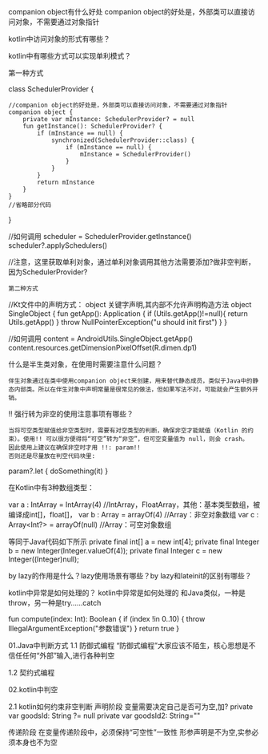 

companion object有什么好处
companion object的好处是，外部类可以直接访问对象，不需要通过对象指针





kotlin中访问对象的形式有哪些？


kotlin中有哪些方式可以实现单利模式？

第一种方式

class SchedulerProvider {

    //companion object的好处是，外部类可以直接访问对象，不需要通过对象指针
    companion object {
        private var mInstance: SchedulerProvider? = null
        fun getInstance(): SchedulerProvider? {
            if (mInstance == null) {
                synchronized(SchedulerProvider::class) {
                    if (mInstance == null) {
                        mInstance = SchedulerProvider()
                    }
                }
            }
            return mInstance
        }
    }
    //省略部分代码
}

//如何调用
scheduler = SchedulerProvider.getInstance()
scheduler?.applySchedulers()

//注意，这里获取单利对象，通过单利对象调用其他方法需要添加?做非空判断，因为SchedulerProvider?







    第二种方式

//Kt文件中的声明方式： object 关键字声明,其内部不允许声明构造方法
object SingleObject {
    fun getApp(): Application {
        if (Utils.getApp()!=null){
            return Utils.getApp()
        }
        throw NullPointerException("u should init first")
    }
}

//如何调用
content = AndroidUtils.SingleObject.getApp()
content.resources.getDimensionPixelOffset(R.dimen.dp1)






什么是半生类对象，在使用时需要注意什么问题？

    伴生对象通过在类中使用companion object来创建，用来替代静态成员，类似于Java中的静态内部类。所以在伴生对象中声明常量是很常见的做法，但如果写法不对，可能就会产生额外开销。






!! 强行转为非空的使用注意事项有哪些？

    当将可空类型赋值给非空类型时，需要有对空类型的判断，确保非空才能赋值（Kotlin 的约束）。使用!! 可以很方便得将“可空”转为“非空”，但可空变量值为 null，则会 crash。
    因此使用上建议在确保非空时才用 !!: param!!
    否则还是尽量放在判空代码块里:

param?.let {
   doSomething(it)
}





在Kotlin中有3种数组类型：

var a : IntArray = IntArray(4)  //IntArray，FloatArray，其他：基本类型数组，被编译成int[]，float[]，
var b : Array<Int> = arrayOf(4)   //Array：非空对象数组
var c : Array<Int?> = arrayOf(null)  //Array：可空对象数组

等同于Java代码如下所示
private final int[] a = new int[4];
private final Integer b = new Integer(Integer.valueOf(4));
private final Integer c = new Integer((Integer)null);




by lazy的作用是什么？lazy使用场景有哪些？by lazy和lateinit的区别有哪些？




kotlin中异常是如何处理的？
kotlin中异常是如何处理的
 和Java类似，一种是throw，另一种是try……catch


fun compute(index: Int): Boolean {
    if (index !in 0..10) {
        throw IllegalArgumentException("参数错误")
    }
    return true
}

















01.Java中判断方式
1.1 防御式编程  “防御式编程”大家应该不陌生，核心思想是不信任任何“外部”输入,进行各种判空

1.2 契约式编程

02.kotlin中判空


2.1 kotlin如何约束非空判断
声明阶段
变量需要决定自己是否可为空,加?
private var goodsId: String ?= null
 private var goodsId2: String=""

 传递阶段
在变量传递阶段中，必须保持“可空性”一致性
 形参声明是不为空,实参必须本身也不为空
















